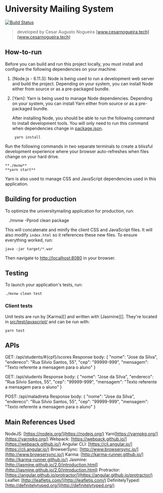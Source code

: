 # University Mailing System 

[![Build Status](https://travis-ci.org/CesarNog/university-mailing-system.svg?branch=master)](https://travis-ci.org/CesarNog/university-mailing-system)

> developed by Cesar Augusto Nogueira [www.cesarnogueira.tech](www.cesarnogueira.tech)

## How-to-run

Before you can build and run this project locally, you must install and configure the following dependencies on your machine:

1. [Node.js - 6.11.3]: Node is being used to run a development web server and build the project.
   Depending on your system, you can install Node either from source or as a pre-packaged bundle.
2. [Yarn]: Yarn is being used to manage Node dependencies.
   Depending on your system, you can install Yarn either from source or as a pre-packaged bundle.

	After installing Node, you should be able to run the following command to install development tools.
	You will only need to run this command when dependencies change in [package.json](package.json).

		yarn install

Run the following commands in two separate terminals to create a blissful development experience where your browser auto-refreshes when files change on your hard drive.

    **./mvnw**
    **yarn start**

Yarn is also used to manage CSS and JavaScript dependencies used in this application.


## Building for production

To optimize the universitymailing application for production, run:

    ./mvnw -Pprod clean package

This will concatenate and minify the client CSS and JavaScript files. It will also modify `index.html` so it references these new files.
To ensure everything worked, run:

    java -jar target/*.war

Then navigate to [http://localhost:8080](http://localhost:8080) in your browser.


## Testing

To launch your application's tests, run:

    ./mvnw clean test

### Client tests

Unit tests are run by [Karma][] and written with [Jasmine][]. They're located in [src/test/javascript/](src/test/javascript/) and can be run with:

    yarn test

## APIs

GET​: /api/students/#{cpf}/scores
Response body: 
{
"nome": "Jose da Silva",
"endereco": "Rua Silvio Santos, 55",
"cep": "99999-999",
"mensagem": "Texto referente a mensagem para o aluno"
}

GET​: /api/students
Response body: 
{
"nome": "Jose da Silva",
"endereco": "Rua Silvio Santos, 55",
"cep": "99999-999",
"mensagem": "Texto referente a mensagem para o aluno"
}

POST​: /api/maladireta
Response body: 
{
"nome": "Jose da Silva",
"endereco": "Rua Silvio Santos, 55",
"cep": "99999-999",
"mensagem": "Texto referente a mensagem para o aluno"
}

## Main References Used

   NodeJS: [https://nodejs.org/](https://nodejs.org/)
   Yarn[https://yarnpkg.org/](https://yarnpkg.org/)
   Webpack: [https://webpack.github.io/](https://webpack.github.io/)
   Angular CLI: [https://cli.angular.io/](https://cli.angular.io/)
   BrowserSync: [http://www.browsersync.io/](http://www.browsersync.io/)
   Karma: [http://karma-runner.github.io/](http://karma-runner.github.io/)
   Jasmine: [http://jasmine.github.io/2.0/introduction.html](http://jasmine.github.io/2.0/introduction.html)
   Protractor: [https://angular.github.io/protractor/](https://angular.github.io/protractor/)
   Leaflet: [http://leafletjs.com/](http://leafletjs.com/)
   DefinitelyTyped: [http://definitelytyped.org/](http://definitelytyped.org/)
